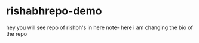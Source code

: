 # rishabhrepo-demo
hey you will see repo of rishbh's in here 
note- here i am changing the bio of the repo

